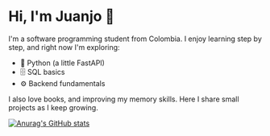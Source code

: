  # Hi, I'm Juanjo 👋

I'm a software programming student from Colombia.
I enjoy learning step by step, and right now I'm exploring:

* 🐍 Python (a little FastAPI)
* 🗄️ SQL basics
* ⚙️ Backend fundamentals

I also love  books, and improving my memory skills.
Here I share small projects as I keep growing.

[![Anurag's GitHub stats](https://github-readme-stats.vercel.app/api?Chisco709=anuraghazra)](https://github.com/anuraghazra/github-readme-stats)



<!--
**Chisco709/Chisco709** is a ✨ _special_ ✨ repository because its `README.md` (this file) appears on your GitHub profile.

Here are some ideas to get you started:

- 🔭 I’m currently working on ...
- 🌱 I’m currently learning ...
- 👯 I’m looking to collaborate on ...
- 🤔 I’m looking for help with ...
- 💬 Ask me about ...
- 📫 How to reach me: ...
- 😄 Pronouns: ...
- ⚡ Fun fact: ...
-->
